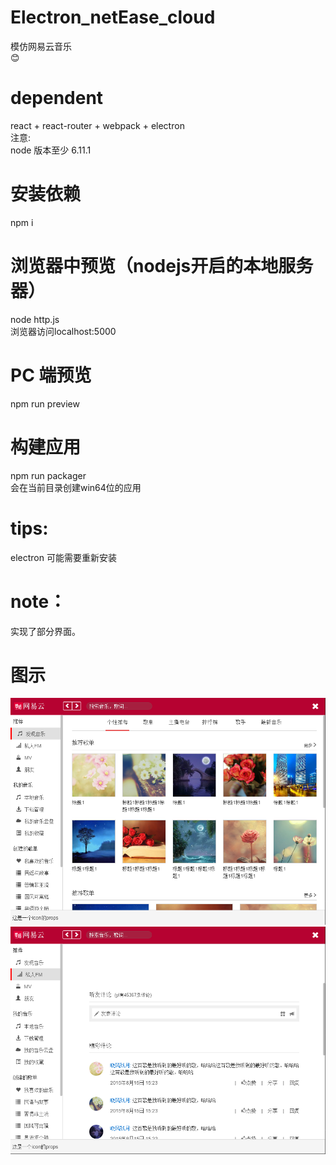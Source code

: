 # Electron_netEase_cloud
模仿网易云音乐 <br />
:blush:
# dependent
react + react-router + webpack + electron<br />
注意: <br />
node 版本至少 6.11.1 <br />
# 安装依赖
npm i
# 浏览器中预览（nodejs开启的本地服务器）
node http.js <br />
浏览器访问localhost:5000
# PC 端预览
npm run preview
# 构建应用
npm run packager <br />
会在当前目录创建win64位的应用
# tips:
electron 可能需要重新安装

# note：
实现了部分界面。

# 图示
![图片示例](./home.png)
![图片示例](./detail.png)

